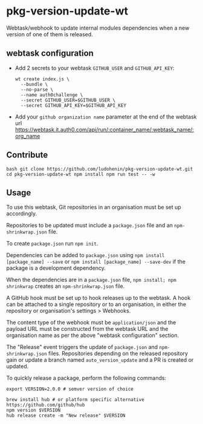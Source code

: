 # pkg-version-update-wt

Webtask/webhook to update internal modules dependencies when a new version of one of them is released.

## webtask configuration

* Add 2 secrets to your webtask `GITHUB_USER` and `GITHUB_API_KEY`:

  ```
  wt create index.js \
    --bundle \
    --no-parse \
    --name auth0challenge \
    --secret GITHUB_USER=$GITHUB_USER \
    --secret GITHUB_API_KEY=$GITHUB_API_KEY
  ```
* Add your `github organization name` parameter at the end of the webtask url https://webtask.it.auth0.com/api/run/:container_name/:webtask_name/:org_name

## Contribute

``bash
git clone https://github.com/ludohenin/pkg-version-update-wt.git
cd pkg-version-update-wt
npm install
npm run test -- -w
``

## Usage

To use this webtask, Git repositories in an organisation must be set up accordingly.

Repositories to be updated must include a `package.json` file and an `npm-shrinkwrap.json` file.

To create `package.json` run `npm init`.

Dependencies can be added to `package.json` using `npm install [package_name] --save` or `npm install [package_name] --save-dev` if the package is a development dependency.

When the dependencies are in a `package.json` file, `npm install; npm shrinkwrap` creates an `npm-shrinkwrap.json` file.

A GitHub hook must be set up to hook releases up to the webtask.
A hook can be attached to a single repository or to an organisation, in either the repository or organisation's settings > Webhooks.

The content type of the webhook must be `application/json` and the payload URL must be constructed from the webtask URL and the organisation name as per the above "webtask configuration" section.

The "Release" event triggers the update of `package.json` and `npm-shrinkwrap.json` files.
Repositories depending on the released repository gain or update a branch named `auto_version_update` and a PR is created or updated.

To quickly release a package, perform the following commands:

```
export VERSION=2.0.0 # semver version of choice
```

```
brew install hub # or platform specific alternative https://github.com/github/hub
npm version $VERSION
hub release create -m "New release" $VERSION
```
